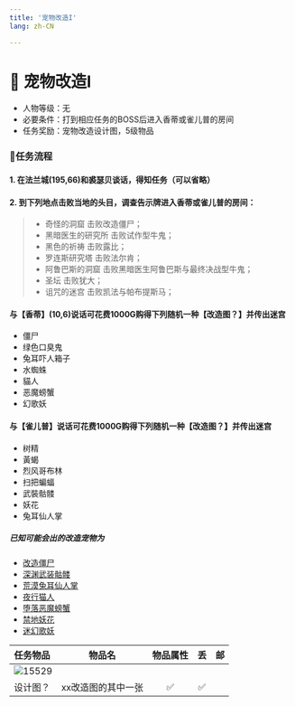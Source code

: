 ```yaml
---
title: '宠物改造I'
lang: zh-CN

---
```


<RouterBack />

# 🐾 宠物改造I

- 人物等级：无
- 必要条件：打到相应任务的BOSS后进入香蒂或雀儿普的房间
- 任务奖励：宠物改造设计图，5级物品

### 📝任务流程

#### 1. 在法兰城(195,66)和裘瑟贝谈话，得知任务（可以省略）

#### 2. 到下列地点击败当地的头目，调查告示牌进入香蒂或雀儿普的房间：
> - 奇怪的洞窟	击败改造僵尸；
> - 黑暗医生的研究所	击败试作型牛鬼；
> - 黑色的祈祷	击败露比；
> - 罗连斯研究塔	击败法尔肯；
> - 阿鲁巴斯的洞窟	击败黑暗医生阿鲁巴斯与最终决战型牛鬼；
> - 圣坛	击败犹大；
> - 诅咒的迷宫	击败凯法与帕布提斯马；

#### 与【香蒂】(10,6)说话可花费1000G购得下列随机一种【改造图？】并传出迷宫

- 僵尸
- 绿色口臭鬼
- 兔耳吓人箱子
- 水蜘蛛
- 貓人
- 恶魔螃蟹
- 幻歌妖

#### 与【雀儿普】说话可花费1000G购得下列随机一种【改造图？】并传出迷宫

- 树精
- 黃蝎
- 烈风哥布林
- 扫把蝙蝠
- 武裝骷髅
- 妖花
- 兔耳仙人掌

##### 已知可能会出的改造宠物为

- [改造僵尸](/pets/1022)
- [深渊武装骷髅](/pets/1030)
- [荒漠兔耳仙人掌](/pets/1091)
- [夜行猫人](/pets/1004)
- [堕落恶魔螃蟹](/pets/1125)
- [禁地妖花](/pets/1083)
- [迷幻歌妖](/pets/1155)


| 任务物品 | 物品名 | 物品属性 | 丢 | 邮 |
| :---- |:-------------:|:-------------:|:-------------:|:-------------:|
| ![15529](https://user-images.githubusercontent.com/78347270/117288988-129d4400-aea7-11eb-84f1-6b7943b1b516.gif)
 |  设计图？  |  xx改造图的其中一张  |  ✅  |  ✅  |



